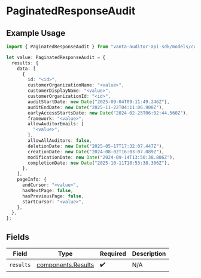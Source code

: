 # PaginatedResponseAudit

## Example Usage

```typescript
import { PaginatedResponseAudit } from "vanta-auditor-api-sdk/models/components";

let value: PaginatedResponseAudit = {
  results: {
    data: [
      {
        id: "<id>",
        customerOrganizationName: "<value>",
        customerDisplayName: "<value>",
        customerOrganizationId: "<id>",
        auditStartDate: new Date("2025-09-04T09:11:49.246Z"),
        auditEndDate: new Date("2025-11-22T04:11:06.908Z"),
        earlyAccessStartsDate: new Date("2024-02-25T06:02:44.560Z"),
        framework: "<value>",
        allowAuditorEmails: [
          "<value>",
        ],
        allowAllAuditors: false,
        deletionDate: new Date("2025-05-17T17:32:07.447Z"),
        creationDate: new Date("2024-08-02T16:03:07.089Z"),
        modificationDate: new Date("2024-09-14T13:50:38.886Z"),
        completionDate: new Date("2025-10-11T10:53:38.306Z"),
      },
    ],
    pageInfo: {
      endCursor: "<value>",
      hasNextPage: false,
      hasPreviousPage: false,
      startCursor: "<value>",
    },
  },
};
```

## Fields

| Field                                                    | Type                                                     | Required                                                 | Description                                              |
| -------------------------------------------------------- | -------------------------------------------------------- | -------------------------------------------------------- | -------------------------------------------------------- |
| `results`                                                | [components.Results](../../models/components/results.md) | :heavy_check_mark:                                       | N/A                                                      |